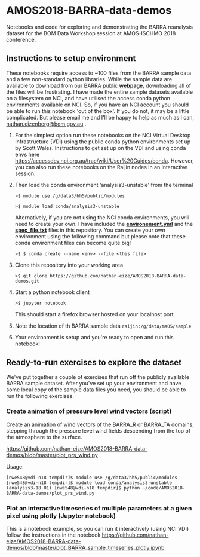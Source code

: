 # AMOS2018-BARRA-data-demos
Notebooks and code for exploring and demonstrating the BARRA reanalysis dataset for the BOM Data Workshop session at AMOS-ISCHMO 2018 conference.

## Instructions to setup environment
These notebooks require access to ~100 files from the BARRA sample data and a few non-standard python libraries. While the sample data are available to download from our BARRA public __[webpage](http://www.bom.gov.au/clim_data/rrp/BARRA_sample/)__, downloading all of the files will be frustrating. I have made the entire sample datasets available on a filesystem on NCI, and have utilised the access conda python environments available on NCI. So, if you have an NCI account you should be able to run this notebook 'out of the box'. If you do not, it may be a little complicated. But please email me and I'll be happy to help as much as I can, nathan.eizenberg@bom.gov.au .

 1. For the simplest option run these notebooks on the NCI Virtual Desktop Infrastructure (VDI) using the public conda python environments set up by Scott Wales. Instructions to get set up on the VDI and using conda envs here https://accessdev.nci.org.au/trac/wiki/User%20Guides/conda. However, you can also run these notebooks on the Raijin nodes in an interactive session.
 
 2. Then load the conda environment 'analysis3-unstable' from the terminal
    
    ```>$ module use /g/data3/hh5/public/modules```
    
    ```>$ module load conda/analysis3-unstable```
    
    Alternatively, if you are not using the NCI conda environments, you will need to create your own. I have included the __[environement.yml](https://github.com/nathan-eize/AMOS2018-BARRA-data-demos/blob/master/conda-env/environment.yml)__  and the __[spec_file.txt](https://github.com/nathan-eize/AMOS2018-BARRA-data-demos/blob/master/conda-env/spec_file.txt)__ files in this repository. You can create your own environment using the following command but please note that these conda environment files can become quite big! 
    
    ```>$ $ conda create --name <env> --file <this file>```
    
 3. Clone this repository into your working area 
    
    ```>$ git clone https://github.com/nathan-eize/AMOS2018-BARRA-data-demos.git```
    
 4. Start a python notebook client
    
    ```>$ jupyter notebook```
    
    This should start a firefox browser hosted on your localhost port.
    
 1. Note the location of th BARRA sample data ```raijin:/g/data/ma05/sample```
    
 5. Your environment is setup and you're ready to open and run this notebook!
 
## Ready-to-run exercises to explore the dataset

We've put together a couple of exercises that run off the publicly available BARRA sample dataset. After you've set up your environment and have some local copy of the sample data files you need, you should be able to run the following exercises.

### Create animation of pressure level wind vectors (script)

Create an animation of wind vectors of the BARRA_R or BARRA_TA domains, stepping through the pressure level wind fields descending from the top of the atmosphere to the surface. 

https://github.com/nathan-eize/AMOS2018-BARRA-data-demos/blob/master/plot_prs_wind.py

Usage: 
```
[nwe548@vdi-n18 tempdir]$ module use /g/data3/hh5/public/modules
[nwe548@vdi-n18 tempdir]$ module load conda/analysis3-unstable
(analysis3-18.01) [nwe548@vdi-n18 tempdir]$ python ~/code/AMOS2018-BARRA-data-demos/plot_prs_wind.py
```

### Plot an interactive timeseries of multiple parameters at a given pixel using plotly (Jupyter notebook)

This is a notebook example, so you can run it interactively (using NCI VDI) follow the instructions in the notebook https://github.com/nathan-eize/AMOS2018-BARRA-data-demos/blob/master/plot_BARRA_sample_timeseries_plotly.ipynb



